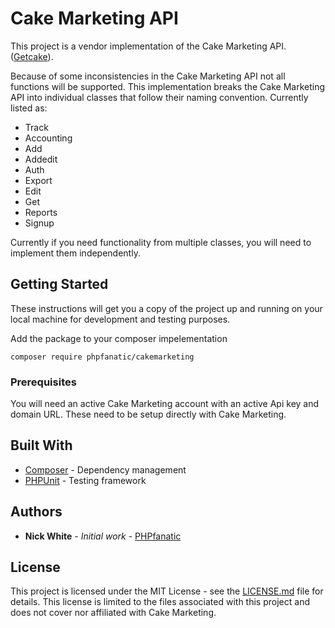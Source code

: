 # Cake Marketing API

This project is a vendor implementation of the Cake Marketing API. ([Getcake](http://getcake.com/)).

Because of some inconsistencies in the Cake Marketing API not all functions will be supported.  This implementation breaks the Cake Marketing
API into individual classes that follow their naming convention.  Currently listed as:

* Track
* Accounting
* Add
* Addedit
* Auth
* Export
* Edit
* Get
* Reports
* Signup

Currently if you need functionality from multiple classes, you will need to implement them independently.

## Getting Started

These instructions will get you a copy of the project up and running on your local machine for development and testing purposes.  

Add the package to your composer impelementation
```
composer require phpfanatic/cakemarketing

```

### Prerequisites

You will need an active Cake Marketing account with an active Api key and domain URL.  These need to be setup directly with Cake Marketing.

## Built With

* [Composer](https://getcomposer.org/) - Dependency management
* [PHPUnit](https://phpunit.de/) - Testing framework

## Authors

* **Nick White** - *Initial work* - [PHPfanatic](https://github.com/PHPfanatic)

## License

This project is licensed under the MIT License - see the [LICENSE.md](LICENSE.md) file for details.
This license is limited to the files associated with this project and does not cover nor affiliated with
Cake Marketing.
